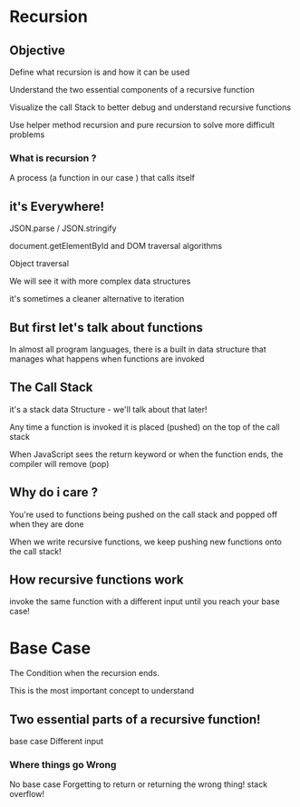 # Recursion


## Objective 

Define what recursion is and how it can be used

Understand the two essential components of a recursive function

Visualize the call Stack to better debug and 
understand recursive functions

Use helper method recursion and pure recursion to solve more difficult problems 

### What is recursion ? 

A process (a function in our case ) that calls itself

## it's Everywhere!

JSON.parse / JSON.stringify

document.getElementById and DOM traversal algorithms

Object traversal

We will see it with more complex data structures

it's sometimes a cleaner alternative to iteration

## But first let's talk about functions

In almost all program languages, there is a built in data structure that manages what happens when functions are invoked

## The Call Stack

it's a stack data Structure - we'll talk about that later!

Any time a function is invoked it is placed (pushed) on the top of the call stack

When JavaScript sees the return keyword or when the function ends, the compiler will remove (pop)

## Why do i care ?

You're used to functions being pushed on the call stack and popped off when they are done 

When we write recursive functions, we keep pushing new functions onto the call stack!

## How recursive functions work

invoke the same function with a different input until you reach your base case!

# Base Case

The Condition when the recursion ends.

This is the most important concept to understand

## Two essential parts of a recursive function! 

base case
Different input

### Where things go Wrong

No base case
Forgetting to return or returning the wrong thing!
stack overflow!

